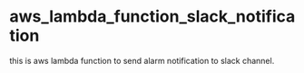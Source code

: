 # aws_lambda_function_slack_notification
this is aws lambda function to send alarm notification to slack channel.
